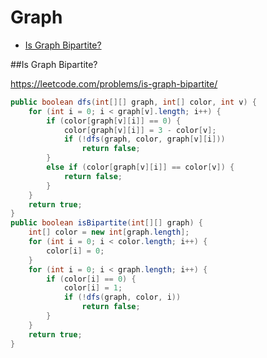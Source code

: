 # Graph

+ [Is Graph Bipartite?](is-graph-bipartite)

##Is Graph Bipartite?

https://leetcode.com/problems/is-graph-bipartite/

```java
public boolean dfs(int[][] graph, int[] color, int v) {
    for (int i = 0; i < graph[v].length; i++) {
        if (color[graph[v][i]] == 0) {
            color[graph[v][i]] = 3 - color[v];
            if (!dfs(graph, color, graph[v][i]))
                return false;
        }
        else if (color[graph[v][i]] == color[v]) {
            return false;
        }
    }
    return true;
}
public boolean isBipartite(int[][] graph) {
    int[] color = new int[graph.length];
    for (int i = 0; i < color.length; i++) {
        color[i] = 0;
    }
    for (int i = 0; i < graph.length; i++) {
        if (color[i] == 0) {
            color[i] = 1;
            if (!dfs(graph, color, i))
                return false;
        }
    }
    return true;
}
```